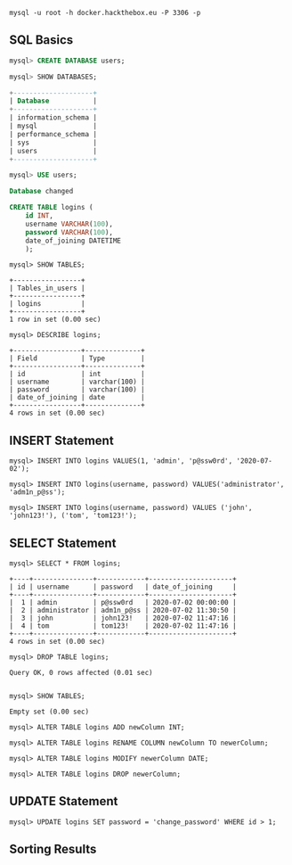 ```shell
mysql -u root -h docker.hackthebox.eu -P 3306 -p 
```


## SQL Basics

```sql
mysql> CREATE DATABASE users;
```

```sql
mysql> SHOW DATABASES;

+--------------------+
| Database           |
+--------------------+
| information_schema |
| mysql              |
| performance_schema |
| sys                |
| users              |
+--------------------+

mysql> USE users;

Database changed
```

```sql
CREATE TABLE logins (
    id INT,
    username VARCHAR(100),
    password VARCHAR(100),
    date_of_joining DATETIME
    );
```


```shell
mysql> SHOW TABLES;

+-----------------+
| Tables_in_users |
+-----------------+
| logins          |
+-----------------+
1 row in set (0.00 sec)
```

```shell
mysql> DESCRIBE logins;

+-----------------+--------------+
| Field           | Type         |
+-----------------+--------------+
| id              | int          |
| username        | varchar(100) |
| password        | varchar(100) |
| date_of_joining | date         |
+-----------------+--------------+
4 rows in set (0.00 sec)
```

## INSERT Statement

```shell-session
mysql> INSERT INTO logins VALUES(1, 'admin', 'p@ssw0rd', '2020-07-02');
```

```shell-session
mysql> INSERT INTO logins(username, password) VALUES('administrator', 'adm1n_p@ss');
```

```shell-session
mysql> INSERT INTO logins(username, password) VALUES ('john', 'john123!'), ('tom', 'tom123!');
```

## SELECT Statement

```shell-session
mysql> SELECT * FROM logins;

+----+---------------+------------+---------------------+
| id | username      | password   | date_of_joining     |
+----+---------------+------------+---------------------+
|  1 | admin         | p@ssw0rd   | 2020-07-02 00:00:00 |
|  2 | administrator | adm1n_p@ss | 2020-07-02 11:30:50 |
|  3 | john          | john123!   | 2020-07-02 11:47:16 |
|  4 | tom           | tom123!    | 2020-07-02 11:47:16 |
+----+---------------+------------+---------------------+
4 rows in set (0.00 sec)
```

```shell-session
mysql> DROP TABLE logins;

Query OK, 0 rows affected (0.01 sec)


mysql> SHOW TABLES;

Empty set (0.00 sec)
```

```shell-session
mysql> ALTER TABLE logins ADD newColumn INT;
```

```shell-session
mysql> ALTER TABLE logins RENAME COLUMN newColumn TO newerColumn;
```

```shell-session
mysql> ALTER TABLE logins MODIFY newerColumn DATE;
```

```shell-session
mysql> ALTER TABLE logins DROP newerColumn;
```

## UPDATE Statement

```shell-session
mysql> UPDATE logins SET password = 'change_password' WHERE id > 1;
```

## Sorting Results